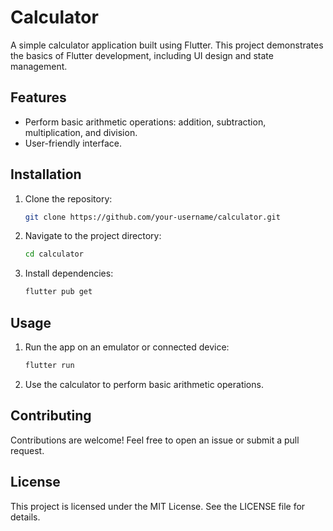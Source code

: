 # Calculator

A simple calculator application built using Flutter. This project demonstrates the basics of Flutter development, including UI design and state management.

## Features
- Perform basic arithmetic operations: addition, subtraction, multiplication, and division.
- User-friendly interface.

## Installation
1. Clone the repository:
   ```bash
   git clone https://github.com/your-username/calculator.git
   ```
2. Navigate to the project directory:
   ```bash
   cd calculator
   ```
3. Install dependencies:
   ```bash
   flutter pub get
   ```

## Usage
1. Run the app on an emulator or connected device:
   ```bash
   flutter run
   ```
2. Use the calculator to perform basic arithmetic operations.

## Contributing
Contributions are welcome! Feel free to open an issue or submit a pull request.

## License
This project is licensed under the MIT License. See the LICENSE file for details.
